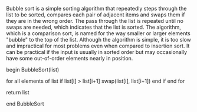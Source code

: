 Bubble sort is a simple sorting algorithm that repeatedly steps through the list to be sorted, compares each pair of adjacent items and swaps them if they are in the wrong order.
The pass through the list is repeated until no swaps are needed, which indicates that the list is sorted.
The algorithm, which is a comparison sort, is named for the way smaller or larger elements "bubble" to the top of the list.
Although the algorithm is simple, it is too slow and impractical for most problems even when compared to insertion sort.
It can be practical if the input is usually in sorted order but may occasionally have some out-of-order elements nearly in position.

begin BubbleSort(list)

   for all elements of list
      if list[i] > list[i+1]
         swap(list[i], list[i+1])
      end if
   end for
   
   return list
   
end BubbleSort